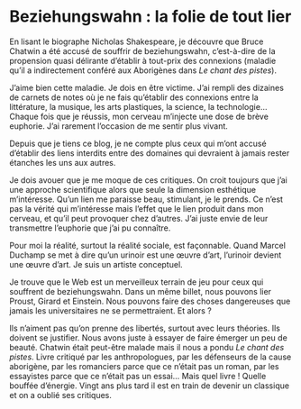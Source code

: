 # Beziehungswahn : la folie de tout lier

En lisant le biographe Nicholas Shakespeare, je découvre que Bruce Chatwin a été accusé de souffrir de beziehungswahn, c’est-à-dire de la propension quasi délirante d’établir à tout-prix des connexions (maladie qu’il a indirectement conféré aux Aborigènes dans *Le chant des pistes*).<span id="more-12599"></span>

J’aime bien cette maladie. Je dois en être victime. J’ai rempli des dizaines de carnets de notes où je ne fais qu’établir des connexions entre la littérature, la musique, les arts plastiques, la science, la technologie… Chaque fois que je réussis, mon cerveau m’injecte une dose de brève euphorie. J’ai rarement l’occasion de me sentir plus vivant.

Depuis que je tiens ce blog, je ne compte plus ceux qui m’ont accusé d’établir des liens interdits entre des domaines qui devraient à jamais rester étanches les uns aux autres.

Je dois avouer que je me moque de ces critiques. On croit toujours que j’ai une approche scientifique alors que seule la dimension esthétique m’intéresse. Qu’un lien me paraisse beau, stimulant, je le prends. Ce n’est pas la vérité qui m’intéresse mais l’effet que le lien produit dans mon cerveau, et qu’il peut provoquer chez d’autres. J’ai juste envie de leur transmettre l’euphorie que j’ai pu connaître.

Pour moi la réalité, surtout la réalité sociale, est façonnable. Quand Marcel Duchamp se met à dire qu’un urinoir est une œuvre d’art, l’urinoir devient une œuvre d’art. Je suis un artiste conceptuel.

Je trouve que le Web est un merveilleux terrain de jeu pour ceux qui souffrent de beziehungswahn. Dans un même billet, nous pouvons lier Proust, Girard et Einstein. Nous pouvons faire des choses dangereuses que jamais les universitaires ne se permettraient. Et alors ?

Ils n’aiment pas qu’on prenne des libertés, surtout avec leurs théories. Ils doivent se justifier. Nous avons juste à essayer de faire émerger un peu de beauté. Chatwin était peut-être malade mais il nous a pondu *Le chant des pistes*. Livre critiqué par les anthropologues, par les défenseurs de la cause aborigène, par les romanciers parce que ce n’était pas un roman, par les essayistes parce que ce n’était pas un essai… Mais quel livre ! Quelle bouffée d’énergie. Vingt ans plus tard il est en train de devenir un classique et on a oublié ses critiques.